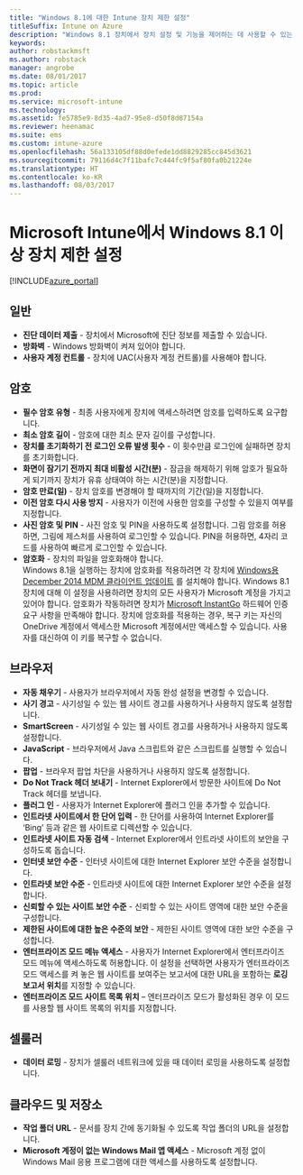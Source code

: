 ```yaml
---
title: "Windows 8.1에 대한 Intune 장치 제한 설정"
titleSuffix: Intune on Azure
description: "Windows 8.1 장치에서 장치 설정 및 기능을 제어하는 데 사용할 수 있는 Intune 설정을 알아봅니다.\""
keywords: 
author: robstackmsft
ms.author: robstack
manager: angrobe
ms.date: 08/01/2017
ms.topic: article
ms.prod: 
ms.service: microsoft-intune
ms.technology: 
ms.assetid: fe5785e9-8d35-4ad7-95e8-d50f8d87154a
ms.reviewer: heenamac
ms.suite: ems
ms.custom: intune-azure
ms.openlocfilehash: 56a133105df88d0efede1dd8829285cc845d3621
ms.sourcegitcommit: 79116d4c7f11bafc7c444fc9f5af80fa0b21224e
ms.translationtype: HT
ms.contentlocale: ko-KR
ms.lasthandoff: 08/03/2017
---
```

# <a name="windows-81-and-later-device-restriction-settings-in-microsoft-intune"></a>Microsoft Intune에서 Windows 8.1 이상 장치 제한 설정

[!INCLUDE[azure_portal](./includes/azure_portal.md)]

## <a name="general"></a>일반

-   **진단 데이터 제출** - 장치에서 Microsoft에 진단 정보를 제출할 수 있습니다.
-   **방화벽** - Windows 방화벽이 켜져 있어야 합니다.
-   **사용자 계정 컨트롤** - 장치에 UAC(사용자 계정 컨트롤)를 사용해야 합니다.

## <a name="password"></a>암호
-   **필수 암호 유형** - 최종 사용자에게 장치에 액세스하려면 암호를 입력하도록 요구합니다.
-   **최소 암호 길이** - 암호에 대한 최소 문자 길이를 구성합니다.
-   **장치를 초기화하기 전 로그인 오류 발생 횟수** - 이 횟수만큼 로그인에 실패하면 장치를 초기화합니다.
-   **화면이 잠기기 전까지 최대 비활성 시간(분)** - 잠금을 해제하기 위해 암호가 필요하게 되기까지 장치가 유휴 상태여야 하는 시간(분)을 지정합니다.
-   **암호 만료(일)** - 장치 암호를 변경해야 할 때까지의 기간(일)을 지정합니다.
-   **이전 암호 다시 사용 방지** - 사용자가 이전에 사용한 암호를 구성할 수 있을지 여부를 지정합니다.
-   **사진 암호 및 PIN** - 사진 암호 및 PIN을 사용하도록 설정합니다. 그림 암호를 허용하면, 그림에 제스처를 사용하여 로그인할 수 있습니다. PIN을 허용하면, 4자리 코드를 사용하여 빠르게 로그인할 수 있습니다.
-   **암호화** - 장치의 파일을 암호화해야 합니다.<br>Windows 8.1을 실행하는 장치에 암호화를 적용하려면 각 장치에 [Windows용 December 2014 MDM 클라이언트 업데이트](https://support.microsoft.com/kb/3013816) 를 설치해야 합니다.
Windows 8.1 장치에 대해 이 설정을 사용하려면 장치의 모든 사용자가 Microsoft 계정을 가지고 있어야 합니다.
암호화가 작동하려면 장치가 [Microsoft InstantGo](https://blogs.windows.com/windowsexperience/2014/06/19/instantgo-a-better-way-to-sleep/#IBHULcTfI4PokO8X.97) 하드웨어 인증 요구 사항을 만족해야 합니다.
장치에 암호화를 적용하는 경우, 복구 키는 자신의 OneDrive 계정에서 액세스한 Microsoft 계정에서만 액세스할 수 있습니다. 사용자를 대신하여 이 키를 복구할 수 없습니다.     



## <a name="browser"></a>브라우저
-   **자동 채우기** - 사용자가 브라우저에서 자동 완성 설정을 변경할 수 있습니다.
-   **사기 경고** - 사기성일 수 있는 웹 사이트 경고를 사용하거나 사용하지 않도록 설정합니다.
-   **SmartScreen** - 사기성일 수 있는 웹 사이트 경고를 사용하거나 사용하지 않도록 설정합니다.
-   **JavaScript** - 브라우저에서 Java 스크립트와 같은 스크립트를 실행할 수 있습니다.
-   **팝업** - 브라우저 팝업 차단을 사용하거나 사용하지 않도록 설정합니다.
-   **Do Not Track 헤더 보내기** - Internet Explorer에서 방문한 사이트에 Do Not Track 헤더를 보냅니다.
-   **플러그 인** - 사용자가 Internet Explorer에 플러그 인을 추가할 수 있습니다.
-   **인트라넷 사이트에서 한 단어 입력** - 한 단어를 사용하여 Internet Explorer를 ‘Bing’ 등과 같은 웹 사이트로 디렉션할 수 있습니다.
-   **인트라넷 사이트 자동 검색** - Internet Explorer에서 인트라넷 사이트의 보안을 구성하도록 돕습니다.
-   **인터넷 보안 수준** - 인터넷 사이트에 대한 Internet Explorer 보안 수준을 설정합니다.
-   **인트라넷 보안 수준** - 인트라넷 사이트에 대한 Internet Explorer 보안 수준을 설정합니다.
-   **신뢰할 수 있는 사이트 보안 수준** - 신뢰할 수 있는 사이트 영역에 대한 보안 수준을 구성합니다.
-   **제한된 사이트에 대한 높은 수준의 보안** - 제한된 사이트 영역에 대한 보안 수준을 구성합니다.
-   **엔터프라이즈 모드 메뉴 액세스** - 사용자가 Internet Explorer에서 엔터프라이즈 모드 메뉴에 액세스하도록 허용합니다.
이 설정을 선택하면 사용자가 엔터프라이즈 모드 액세스를 켜 놓은 웹 사이트를 보여주는 보고서에 대한 URL을 포함하는 **로깅 보고서 위치**를 지정할 수 있습니다.
-   **엔터프라이즈 모드 사이트 목록 위치** – 엔터프라이즈 모드가 활성화된 경우 이 모드를 사용할 웹 사이트 목록의 위치를 지정합니다.

## <a name="cellular"></a>셀룰러
-   **데이터 로밍** - 장치가 셀룰러 네트워크에 있을 때 데이터 로밍을 사용하도록 설정합니다.

## <a name="cloud-and-storage"></a>클라우드 및 저장소
-   **작업 폴더 URL** - 문서를 장치 간에 동기화될 수 있도록 작업 폴더의 URL을 설정합니다.
-   **Microsoft 계정이 없는 Windows Mail 앱 액세스** - Microsoft 계정 없이 Windows Mail 응용 프로그램에 대한 액세스를 사용하도록 설정합니다.    
